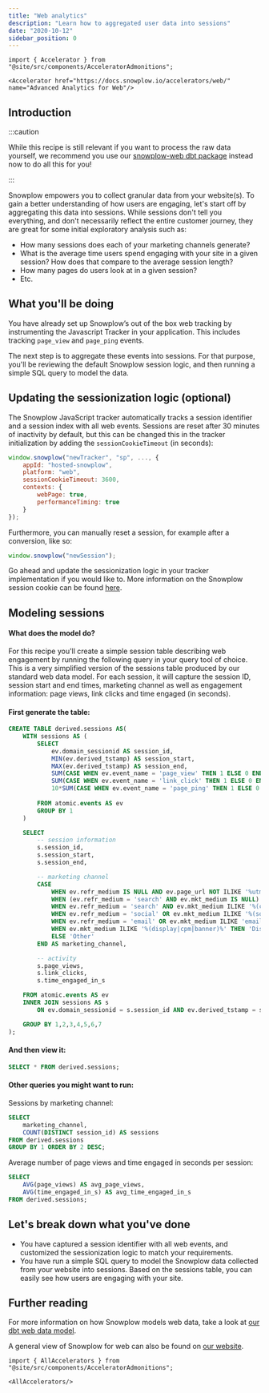```yaml
---
title: "Web analytics"
description: "Learn how to aggregated user data into sessions"
date: "2020-10-12"
sidebar_position: 0
---
```


```mdx-code-block
import { Accelerator } from "@site/src/components/AcceleratorAdmonitions";

<Accelerator href="https://docs.snowplow.io/accelerators/web/" name="Advanced Analytics for Web"/>
```

## Introduction

:::caution

While this recipe is still relevant if you want to process the raw data yourself, we recommend you use our [snowplow-web dbt package](/docs/modeling-your-data/modeling-your-data-with-dbt/dbt-models/dbt-web-data-model/index.md) instead now to do all this for you!

:::

Snowplow empowers you to collect granular data from your website(s). To gain a better understanding of how users are engaging, let's start off by aggregating this data into sessions. While sessions don't tell you everything, and don't necessarily reflect the entire customer journey, they are great for some initial exploratory analysis such as:

- How many sessions does each of your marketing channels generate?
- What is the average time users spend engaging with your site in a given session? How does that compare to the average session length?
- How many pages do users look at in a given session?
- Etc.

## What you'll be doing

You have already set up Snowplow’s out of the box web tracking by instrumenting the Javascript Tracker in your application. This includes tracking `page_view` and `page_ping` events.

The next step is to aggregate these events into sessions. For that purpose, you'll be reviewing the default Snowplow session logic, and then running a simple SQL query to model the data.

## Updating the sessionization logic (optional)

The Snowplow JavaScript tracker automatically tracks a session identifier and a session index with all web events. Sessions are reset after 30 minutes of inactivity by default, but this can be changed this in the tracker initialization by adding the `sessionCookieTimeout` (in seconds):

```javascript
window.snowplow("newTracker", "sp", ..., {
    appId: "hosted-snowplow",
    platform: "web",
    sessionCookieTimeout: 3600,
    contexts: {
        webPage: true,
        performanceTiming: true
    }
});
```

Furthermore, you can manually reset a session, for example after a conversion, like so:

```javascript
window.snowplow("newSession");
```

Go ahead and update the sessionization logic in your tracker implementation if you would like to. More information on the Snowplow session cookie can be found [here](/docs/collecting-data/collecting-from-own-applications/javascript-trackers/web-tracker/cookies-and-local-storage/index.md).

## Modeling sessions

#### What does the model do?

For this recipe you'll create a simple session table describing web engagement by running the following query in your query tool of choice. This is a very simplified version of the sessions table produced by our standard web data model. For each session, it will capture the session ID, session start and end times, marketing channel as well as engagement information: page views, link clicks and time engaged (in seconds).

#### First generate the table:

```sql
CREATE TABLE derived.sessions AS(
    WITH sessions AS (
        SELECT
            ev.domain_sessionid AS session_id, 
            MIN(ev.derived_tstamp) AS session_start, 
            MAX(ev.derived_tstamp) AS session_end,
            SUM(CASE WHEN ev.event_name = 'page_view' THEN 1 ELSE 0 END) AS page_views,
            SUM(CASE WHEN ev.event_name = 'link_click' THEN 1 ELSE 0 END) AS link_clicks,
            10*SUM(CASE WHEN ev.event_name = 'page_ping' THEN 1 ELSE 0 END) AS time_engaged_in_s
        
        FROM atomic.events AS ev
        GROUP BY 1
    )

    SELECT
        -- session information
        s.session_id,
        s.session_start,
        s.session_end,

        -- marketing channel
        CASE
            WHEN ev.refr_medium IS NULL AND ev.page_url NOT ILIKE '%utm_%' THEN 'Direct'
            WHEN (ev.refr_medium = 'search' AND ev.mkt_medium IS NULL) OR (ev.refr_medium = 'search' AND ev.mkt_medium = 'organic') THEN 'Organic Search'
            WHEN ev.refr_medium = 'search' AND ev.mkt_medium ILIKE '%(cpc|ppc|paidsearch)%' THEN 'Paid Search'
            WHEN ev.refr_medium = 'social' OR ev.mkt_medium ILIKE '%(social|social-network|social-media|sm|social network|social media)%' THEN 'Social'
            WHEN ev.refr_medium = 'email' OR ev.mkt_medium ILIKE 'email' THEN 'Email'
            WHEN ev.mkt_medium ILIKE '%(display|cpm|banner)%' THEN 'Display'
            ELSE 'Other'
        END AS marketing_channel,

        -- activity
        s.page_views,
        s.link_clicks,
        s.time_engaged_in_s

    FROM atomic.events AS ev
    INNER JOIN sessions AS s
        ON ev.domain_sessionid = s.session_id AND ev.derived_tstamp = s.session_start

    GROUP BY 1,2,3,4,5,6,7
);
```

#### And then view it:

```sql
SELECT * FROM derived.sessions;
```

#### Other queries you might want to run:

Sessions by marketing channel:

```sql
SELECT
    marketing_channel,
    COUNT(DISTINCT session_id) AS sessions 
FROM derived.sessions
GROUP BY 1 ORDER BY 2 DESC;
```

Average number of page views and time engaged in seconds per session:

```sql
SELECT
    AVG(page_views) AS avg_page_views,
    AVG(time_engaged_in_s) AS avg_time_engaged_in_s 
FROM derived.sessions;
```

## Let's break down what you've done

- You have captured a session identifier with all web events, and customized the sessionization logic to match your requirements.
- You have run a simple SQL query to model the Snowplow data collected from your website into sessions. Based on the sessions table, you can easily see how users are engaging with your site.

## Further reading

For more information on how Snowplow models web data, take a look at [our dbt web data model](/docs/modeling-your-data/modeling-your-data-with-dbt/dbt-models/dbt-web-data-model/index.md).

A general view of Snowplow for web can also be found on [our website](https://snowplowanalytics.com/web/).

```mdx-code-block
import { AllAccelerators } from "@site/src/components/AcceleratorAdmonitions";

<AllAccelerators/>
```
